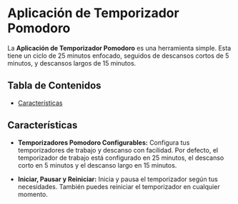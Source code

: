 # Aplicación de Temporizador Pomodoro

La **Aplicación de Temporizador Pomodoro** es una herramienta simple. Esta tiene un ciclo de 25 minutos enfocado, seguidos de descansos cortos de 5 minutos, y descansos largos de 15 minutos.

## Tabla de Contenidos

- [Características](#características)


## Características

- **Temporizadores Pomodoro Configurables:** Configura tus temporizadores de trabajo y descanso con facilidad. Por defecto, el temporizador de trabajo está configurado en 25 minutos, el descanso corto en 5 minutos y el descanso largo en 15 minutos.

- **Iniciar, Pausar y Reiniciar:** Inicia y pausa el temporizador según tus necesidades. También puedes reiniciar el temporizador en cualquier momento.
